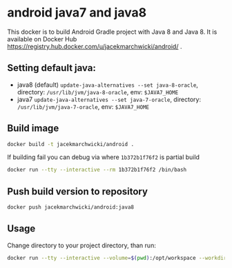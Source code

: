 # android java7 and java8

This docker is to build Android Gradle project with Java 8 and Java 8.
It is available on Docker Hub https://registry.hub.docker.com/u/jacekmarchwicki/android/ .

## Setting default java:
* java8 (default) `update-java-alternatives --set java-8-oracle`, directory: `/usr/lib/jvm/java-8-oracle`, env: `$JAVA7_HOME`
* java7 `update-java-alternatives --set java-7-oracle`, directory: `/usr/lib/jvm/java-7-oracle`, env: `$JAVA7_HOME`


## Build image

```bash
docker build -t jacekmarchwicki/android .
```

If building fail you can debug via where `1b372b1f76f2` is partial build

```bash
docker run --tty --interactive --rm 1b372b1f76f2 /bin/bash
```

## Push build version to repository

```bash
docker push jacekmarchwicki/android:java8
```

## Usage
Change directory to your project directory, than run:

```bash
docker run --tty --interactive --volume=$(pwd):/opt/workspace --workdir=/opt/workspace --rm jacekmarchwicki/android:java8  /bin/sh -c "./gradlew build"
```

